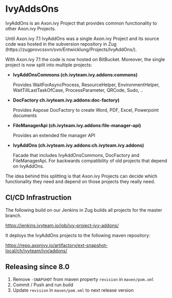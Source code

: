 # IvyAddsOns #

IvyAddOns is an Axon.ivy Project that provides common functionality to other Axon.ivy Projects. 

Until Axon.ivy 7.1 IvyAddOns was a single Axon.ivy Project and its source code was
hosted in the subversion repository in Zug (https://zugprovcssvn/svn/Entwicklung/Projects/IvyAddOns/).

With Axon.ivy 7.1 the code is now hosted on BitBucket. Moreover, the single project is now split into multiple projects:

* **IvyAddOnsCommons (ch.ivyteam.ivy.addons:commons)**
  
  Provides WaitForAsyncProcess, ResourceHelper, EnvironmentHelper, WaitTillLastTaskOfCase, ProcessParameter, QRCode, Sudo, ..

* **DocFactory ch.ivyteam.ivy.addons:doc-factory)**

  Provides Aspose DocFactory to create Word, PDF, Excel, Powerpoint documents

* **FileManagerApi (ch.ivyteam.ivy.addons:file-manager-api)**

  Provides an extended file manager API

* **IvyAddOns (ch.ivyteam.ivy.addons:ch.ivyteam.ivy.addons)**

  Facade that includes IvyAddOnsCommons, DocFactory and FileManagerApi. For backwards compatibility of old projects that depend on IvyAddOns.

The idea behind this splitting is that Axon.ivy Projects can decide which functionality they need and depend on those projects they really need.

## CI/CD Infrastruction ##

The following build on our Jenkins in Zug builds all projects for the master branch.

https://jenkins.ivyteam.io/job/ivy-project-ivy-addons/

It deploys the IvyAddOns projects to the following maven repository:

https://repo.axonivy.io/artifactory/ext-snapshot-local/ch/ivyteam/ivy/addons/


## Releasing since 8.0

1. Remove `-SNAPSHOT` from maven property `revision` in `maven/pom.xml`
2. Commit / Push and run build
3. Update `revision` in `maven/pom.xml` to next release version
